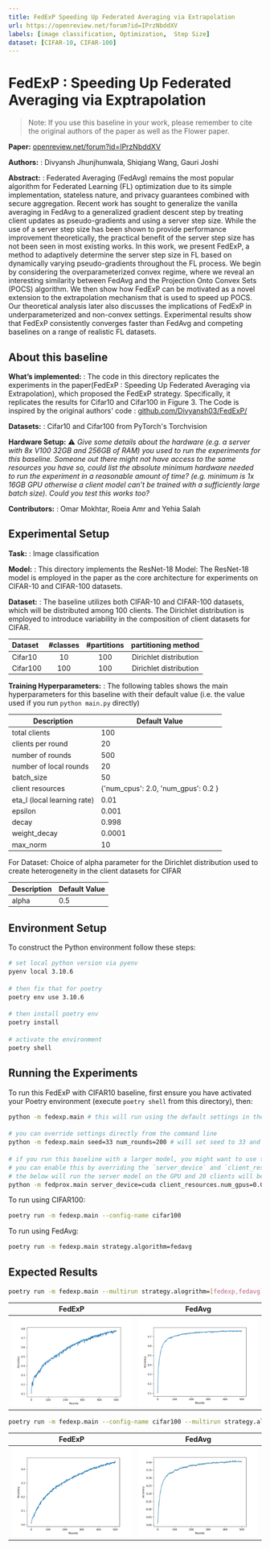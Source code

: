 ```yaml
---
title: FedExP Speeding Up Federated Averaging via Extrapolation
url: https://openreview.net/forum?id=IPrzNbddXV
labels: [image classification, Optimization,  Step Size]
dataset: [CIFAR-10, CIFAR-100]
---
```


# FedExP : Speeding Up Federated Averaging via Exptrapolation

> Note: If you use this baseline in your work, please remember to cite the original authors of the paper as well as the Flower paper.

****Paper:**** [openreview.net/forum?id=IPrzNbddXV](https://openreview.net/forum?id=IPrzNbddXV)

****Authors:**** : Divyansh Jhunjhunwala, Shiqiang Wang, Gauri Joshi

****Abstract:**** : Federated Averaging (FedAvg) remains the most popular algorithm for Federated Learning (FL) optimization due to its simple implementation, stateless nature, and privacy guarantees combined with secure aggregation. Recent work has sought to generalize the vanilla averaging in FedAvg to a generalized gradient descent step by treating client updates as pseudo-gradients and using a server step size. While
the use of a server step size has been shown to provide performance improvement theoretically, the practical benefit of the server step size has not been seen in most existing works. In this work, we present FedExP, a method to adaptively determine the server step size in FL based on dynamically varying pseudo-gradients throughout the FL process. We begin by considering the overparameterized convex regime, where we reveal an interesting similarity between FedAvg and the Projection Onto Convex Sets (POCS) algorithm. We then show how FedExP can be motivated as a novel extension to the extrapolation mechanism that is used to speed up POCS. Our theoretical analysis later also discusses the implications of FedExP in underparameterized and non-convex settings. Experimental results show that
FedExP consistently converges faster than FedAvg and competing baselines on a range of realistic FL datasets.


## About this baseline

****What’s implemented:**** : The code in this directory replicates the experiments in the paper(FedExP : Speeding Up Federated Averaging via Extrapolation), which proposed the FedExP strategy. Specifically, it replicates the results for Cifar10 and Cifar100 in Figure 3. The Code is inspired by the original authors' code : [github.com/Divyansh03/FedExP/](https://github.com/Divyansh03/FedExP/)

****Datasets:**** : Cifar10 and Cifar100 from PyTorch's Torchvision

****Hardware Setup:**** :warning: *_Give some details about the hardware (e.g. a server with 8x V100 32GB and 256GB of RAM) you used to run the experiments for this baseline. Someone out there might not have access to the same resources you have so, could list the absolute minimum hardware needed to run the experiment in a reasonable amount of time? (e.g. minimum is 1x 16GB GPU otherwise a client model can’t be trained with a sufficiently large batch size). Could you test this works too?_*

****Contributors:**** : Omar Mokhtar, Roeia Amr and Yehia Salah


## Experimental Setup

****Task:**** : Image classification

****Model:**** : This directory implements the ResNet-18 Model:
The ResNet-18 model is employed in the paper as the core architecture for experiments on CIFAR-10 and CIFAR-100 datasets.

****Dataset:**** :
The baseline utilizes both CIFAR-10 and CIFAR-100 datasets, which will be distributed among 100 clients. The Dirichlet distribution is employed to introduce variability in the composition of client datasets for CIFAR.

| Dataset  | #classes | #partitions |  partitioning method   |
|:---------|:--------:|:-----------:|:----------------------:|
| Cifar10  |    10    |     100     | Dirichlet distribution |
| Cifar100 |   100    |     100     | Dirichlet distribution |


****Training Hyperparameters:**** :
The following tables shows the main hyperparameters for this baseline with their default value (i.e. the value used if you run `python main.py` directly)

| Description                 | Default Value                       |
|-----------------------------|-------------------------------------|
| total clients               | 100                                 |
| clients per round           | 20                                  |
| number of rounds            | 500                                 |
| number of local rounds      | 20                                  |
| batch_size                  | 50                                  |
| client resources            | {'num_cpus': 2.0, 'num_gpus': 0.2 } |
| eta_l (local learning rate) | 0.01                                |
| epsilon                     | 0.001                               |
| decay                       | 0.998                               |
| weight_decay                | 0.0001                              |
| max_norm                    | 10                                  |

For Dataset:
Choice of alpha parameter for the Dirichlet distribution used to create heterogeneity in the client datasets for CIFAR

| Description | Default Value |
|-------------|---------------|
| alpha       | 0.5           |

## Environment Setup

To construct the Python environment follow these steps:

```bash
# set local python version via pyenv
pyenv local 3.10.6

# then fix that for poetry
poetry env use 3.10.6

# then install poetry env
poetry install

# activate the environment
poetry shell

```

## Running the Experiments

To run this FedExP with CIFAR10 baseline, first ensure you have activated your Poetry environment (execute `poetry shell` from this directory), then:
```bash  
python -m fedexp.main # this will run using the default settings in the `conf/config.yaml`

# you can override settings directly from the command line
python -m fedexp.main seed=33 num_rounds=200 # will set seed to 33 and the number of rounds to 200

# if you run this baseline with a larger model, you might want to use the GPU (not used by default).
# you can enable this by overriding the `server_device` and `client_resources` config. For example
# the below will run the server model on the GPU and 20 clients will be allowed to run concurrently on a GPU (assuming you also meet the CPU criteria for clients)
python -m fedprox.main server_device=cuda client_resources.num_gpus=0.01
```

To run using CIFAR100:

```bash
poetry run -m fedexp.main --config-name cifar100
```

To run using FedAvg:

```bash
poetry run -m fedexp.main strategy.algorithm=fedavg
```


## Expected Results

```bash
poetry run -m fedexp.main --multirun strategy.alogrithm=[fedexp,fedavg]
```
| FedExP | FedAvg |
|:----:|:----:|
|![FedExP CIFAR10](_static/FedExP_Cifar10_S0.png) | ![FedAvg CIFAR10](_static/FedAvg_Cifar10_S5.png) |




```bash
poetry run -m fedexp.main --config-name cifar100 --multirun strategy.alogrithm=[fedexp,fedavg]
```
| FedExP | FedAvg |
|:----:|:----:|
| ![FedExP CIFAR100](_static/FedExP_Cifar100_S0.png) | ![FedAvg CIFAR100](_static/FedAvg_Cifar100_S.png) |
